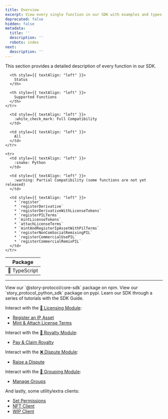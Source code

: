 ```yaml
---
title: Overview
excerpt: View every single function in our SDK with examples and types.
deprecated: false
hidden: false
metadata:
  title: ''
  description: ''
  robots: index
next:
  description: ''
---
```

This section provides a detailed description of every function in our SDK.

<Table align={["left","left","left"]}>
  <thead>
    <tr>
      <th style={{ textAlign: "left" }}>
        Package
      </th>

      <th style={{ textAlign: "left" }}>
        Status
      </th>

      <th style={{ textAlign: "left" }}>
        Supported Functions
      </th>
    </tr>
  </thead>

  <tbody>
    <tr>
      <td style={{ textAlign: "left" }}>
        🔷 TypeScript
      </td>

      <td style={{ textAlign: "left" }}>
        :white_check_mark: Full Compatibility
      </td>

      <td style={{ textAlign: "left" }}>
        All
      </td>
    </tr>

    <tr>
      <td style={{ textAlign: "left" }}>
        :snake: Python
      </td>

      <td style={{ textAlign: "left" }}>
        :warning: Partial Compatibility (some functions are not yet released)
      </td>

      <td style={{ textAlign: "left" }}>
        * `register`
        * `registerDerivative`
        * `registerDerivativeWithLicenseTokens`
        * `registerPILTerms`
        * `mintLicenseTokens`
        * `attachLicenseTerms`
        * `mintAndRegisterIpAssetWithPilTerms`
        * `registerNonComSocialRemixingPIL`
        * `registerCommercialUsePIL`
        * `registerCommercialRemixPIL`
      </td>
    </tr>
  </tbody>
</Table>

***

<Cards columns={3}>
  <Card title="TypeScript NPM Package" href="https://www.npmjs.com/package/@story-protocol/core-sdk" icon="fa-home" iconColor="red" target="_blank">
    View our `@story-protocol/core-sdk` package on npm.
  </Card>

  <Card title="Python Package" href="https://pypi.org/project/story-protocol-python-sdk" icon="fa-home" iconColor="#0273b7" target="_blank">
    View our `story_protocol_python_sdk` package on pypi.
  </Card>

  <Card title="Step-by-Step Guide" href="https://docs.story.foundation/docs/typescript-sdk" icon="fa-home" target="_blank">
    Learn our SDK through a series of tutorials with the SDK Guide.
  </Card>
</Cards>

Interact with the [📜 Licensing Module](doc:licensing-module):

* [Register an IP Asset](doc:sdk-ipasset)
* [Mint & Attach License Terms](doc:sdk-license)

Interact with the [💸 Royalty Module](doc:royalty-module):

* [Pay & Claim Royalty](doc:sdk-royalty)

Interact with the [❌ Dispute Module](doc:dispute-module):

* [Raise a Dispute](doc:sdk-dispute)

Interact with the [👥 Grouping Module](doc:grouping-module):

* [Manage Groups](doc:sdk-group)

And lastly, some utility/extra clients:

* [Set Permissions](doc:sdk-permissions)
* [NFT Client](doc:sdk-nftclient)
* [WIP Client](doc:wip-client)
